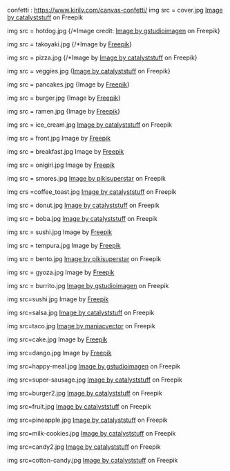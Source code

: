 confetti : https://www.kirilv.com/canvas-confetti/
img src = cover.jpg
<a href="https://www.freepik.com/free-vector/cute-shiba-inu-dog-eating-sushi-cartoon_11766628.htm#&position=0&from_view=collections">Image by catalyststuff</a> on Freepik

img src = hotdog.jpg
{/*Image credit: <a href="https://www.freepik.com/free-vector/kawaii-fast-food-cute-hotdog-cute-ketchup-mustard_5769126.htm#&position=5&from_view=collections">Image by gstudioimagen</a> on Freepik}

img src = takoyaki.jpg
{/*Image by <a href="https://www.freepik.com/free-vector/hand-drawn-flat-design-japan-food-illustration_23441848.htm#&position=1&from_view=collections">Freepik</a>}

img src = pizza.jpg
{/*Image by <a href="https://www.freepik.com/free-vector/cute-ice-cream-cone-high-five-with-pizza-cartoon-vector-icon-illustration-food-friend-isolated-flat_59986934.htm#&position=3&from_view=collections">Image by catalyststuff</a> on Freepik}

img src = veggies.jpg
{<a href="https://www.freepik.com/free-vector/cute-ice-cream-cone-high-five-with-pizza-cartoon-vector-icon-illustration-food-friend-isolated-flat_59986934.htm#&position=3&from_view=collections">Image by catalyststuff</a> on Freepik}

img src = pancakes.jpg
{Image by <a href="https://www.freepik.com/free-vector/hand-drawn-kawaii-food-collection_26386710.htm#&position=13&from_view=collections">Freepik</a>}

img src = burger.jpg
{Image by <a href="https://www.freepik.com/free-vector/hand-drawn-kawaii-food-illustration_26539820.htm#&position=14&from_view=collections">Freepik</a>}

img src = ramen.jpg
{Image by <a href="https://www.freepik.com/free-vector/hand-drawn-flat-design-japan-food-illustration_23441866.htm#&position=15&from_view=collections">Freepik</a>}

img src = ice_cream.jpg
<a href="https://www.freepik.com/free-vector/happy-cute-ice-cream-cartoon-vector-illustration-food-ice-cream-concept-isolated-flat-cartoon-style_10244723.htm#&position=8&from_view=collections">Image by catalyststuff</a> on Freepik

img src = front.jpg
Image by <a href="https://www.freepik.com/free-vector/hand-drawn-kawaii-coloring-book-illustration_31773908.htm#&position=1&from_view=collections">Freepik</a>

img src = breakfast.jpg
Image by <a href="https://www.freepik.com/free-vector/hand-drawn-kawaii-food-collection_26386730.htm#query=cute%20food&position=48&from_view=search&track=ais">Freepik</a>

img src = onigiri.jpg
Image by <a href="https://www.freepik.com/free-vector/hand-drawn-flat-design-japan-food-illustration_23441874.htm#query=cute%20onigiri&position=4&from_view=search&track=ais">Freepik</a>

img src = smores.jpg
<a href="https://www.freepik.com/free-vector/flat-design-s-more-illustration_16099141.htm#query=cute%20mashmallow&position=36&from_view=search&track=ais">Image by pikisuperstar</a> on Freepik

img crs =coffee_toast.jpg
<a href="https://www.freepik.com/free-vector/cute-coffee-with-toaster-bread-cartoon-vector-illustration-breakfast-food-concept-isolated-vector-flat-cartoon-style_10494172.htm#query=cute%20coffee&position=38&from_view=search&track=ais">Image by catalyststuff</a> on Freepik

img src = donut.jpg
<a href="https://www.freepik.com/free-vector/cute-panda-doughnut-cartoon-vector-icon-illustration-animal-food-icon-concept-isolated-premium-vector-flat-cartoon-style_23006622.htm#query=cute%20donut&position=1&from_view=search&track=ais">Image by catalyststuff</a> on Freepik

img src = boba.jpg
<a href="https://www.freepik.com/free-vector/cute-shiba-inu-milk-tea-boba-cartoon_11919403.htm#query=cute%20boba&position=4&from_view=search&track=ais">Image by catalyststuff</a> on Freepik

img src = sushi.jpg
Image by <a href="https://www.freepik.com/free-vector/hand-drawn-flat-design-japan-food-illustration_23441873.htm#query=chibi%20food&position=8&from_view=search&track=ais">Freepik</a>

img src = tempura.jpg
Image by <a href="https://www.freepik.com/free-vector/hand-drawn-flat-design-japan-food-illustration_23441870.htm#query=chibi%20food&position=24&from_view=search&track=ais">Freepik</a>

img src = bento.jpg
<a href="https://www.freepik.com/free-vector/hand-drawn-kawaii-food-illustration_26237700.htm#query=bento&position=13&from_view=search&track=sph">Image by pikisuperstar</a> on Freepik

img src = gyoza.jpg
Image by <a href="https://www.freepik.com/free-vector/hand-drawn-flat-design-kawaii-illustration_25758838.htm#query=cute%20gyoza&position=22&from_view=search&track=ais">Freepik</a>

img src = burrito.jpg
<a href="https://www.freepik.com/free-vector/kawaii-fast-food-cute-burrito-sauces-illustration_5769151.htm#&position=14&from_view=collections">Image by gstudioimagen</a> on Freepik

img src=sushi.jpg
Image by <a href="https://www.freepik.com/free-vector/hand-drawn-kawaii-sushi-collection_4097572.htm#&position=17&from_view=collections">Freepik</a>


img src=salsa.jpg
<a href="https://www.freepik.com/free-vector/cute-nachos-wearing-hat-holding-chili-sauce-cartoon-vector-icon-illustration-food-holiday-icon_48783230.htm#query=chibi%20taco&position=19&from_view=search&track=ais">Image by catalyststuff</a> on Freepik

img src=taco.jpg
<a href="https://www.freepik.com/free-vector/cute-puppy-with-tacos-vector-illustration_18166187.htm#query=chibi%20taco&position=8&from_view=search&track=ais">Image by maniacvector</a> on Freepik

img src=cake.jpg
Image by <a href="https://www.freepik.com/free-vector/hand-drawn-kawaii-food-collection_26386726.htm#&position=5&from_view=collections">Freepik</a>

img src=dango.jpg
Image by <a href="https://www.freepik.com/free-vector/hand-drawn-kawaii-illustration_28203951.htm#query=chibi%20food&position=48&from_view=search&track=ais">Freepik</a>

img src=happy-meal.jpg
<a href="https://www.freepik.com/free-vector/french-fries-soda-hot-dog-kawaii-fast-food-illustration_5769173.htm#query=chibi%20hot%20dog&position=13&from_view=search&track=ais">Image by gstudioimagen</a> on Freepik

img src=super-sausage.jpg
<a href="https://www.freepik.com/free-vector/cute-sausage-super-hero-cartoon-vector-icon-illustration-food-character-icon-concept-isolated-premium-vector-flat-cartoon-style_20830248.htm#query=chibi%20hot%20dog&position=20&from_view=search&track=ais">Image by catalyststuff</a> on Freepik

img src=burger2.jpg
<a href="https://www.freepik.com/free-vector/cute-burger-holding-french-fries-cartoon-vector-icon-illustration-food-object-icon-concept-isolated_33489312.htm#query=chibi%20hot%20dog&position=32&from_view=search&track=ais">Image by catalyststuff</a> on Freepik

img src=fruit.jpg
<a href="https://www.freepik.com/free-vector/cute-burger-holding-french-fries-cartoon-vector-icon-illustration-food-object-icon-concept-isolated_33489312.htm#query=chibi%20hot%20dog&position=32&from_view=search&track=ais">Image by catalyststuff</a> on Freepik

img src=pineapple.jpg
<a href="https://www.freepik.com/free-vector/cute-burger-holding-french-fries-cartoon-vector-icon-illustration-food-object-icon-concept-isolated_33489312.htm#query=chibi%20hot%20dog&position=32&from_view=search&track=ais">Image by catalyststuff</a> on Freepik

img src=milk-cookies.jpg
<a href="https://www.freepik.com/free-vector/cute-cookies-with-milk-cartoon-vector-icon-illustration-food-drink-icon-concept-isolated_23689202.htm#query=chibi%20cookies&position=48&from_view=search&track=ais">Image by catalyststuff</a> on Freepik

img src=candy2.jpg
<a href="https://www.freepik.com/free-vector/cute-cookies-with-milk-cartoon-vector-icon-illustration-food-drink-icon-concept-isolated_23689202.htm#query=chibi%20cookies&position=48&from_view=search&track=ais">Image by catalyststuff</a> on Freepik

img src=cotton-candy.jpg
<a href="https://www.freepik.com/free-vector/cute-cookies-with-milk-cartoon-vector-icon-illustration-food-drink-icon-concept-isolated_23689202.htm#query=chibi%20cookies&position=48&from_view=search&track=ais">Image by catalyststuff</a> on Freepik